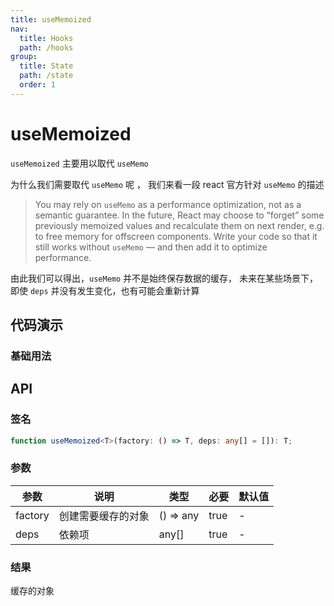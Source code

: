 ```yaml
---
title: useMemoized
nav:
  title: Hooks
  path: /hooks
group:
  title: State
  path: /state
  order: 1
---
```


# useMemoized

`useMemoized` 主要用以取代 `useMemo`

为什么我们需要取代 `useMemo` 呢 ， 我们来看一段 react 官方针对 `useMemo` 的描述

> You may rely on `useMemo` as a performance optimization, not as a semantic guarantee.
> In the future, React may choose to “forget” some previously memoized values and recalculate them on next render, e.g. to free memory for offscreen components.
> Write your code so that it still works without `useMemo` — and then add it to optimize performance.

由此我们可以得出，`useMemo` 并不是始终保存数据的缓存， 未来在某些场景下，即使 `deps` 并没有发生变化，也有可能会重新计算

## 代码演示

### 基础用法

## API

### 签名

```ts
function useMemoized<T>(factory: () => T, deps: any[] = []): T;
```

### 参数

| 参数    | 说明               | 类型      | 必要 | 默认值 |
| ------- | ------------------ | --------- | ---- | ------ |
| factory | 创建需要缓存的对象 | () => any | true | -      |
| deps    | 依赖项             | any[]     | true | -      |

### 结果

缓存的对象

